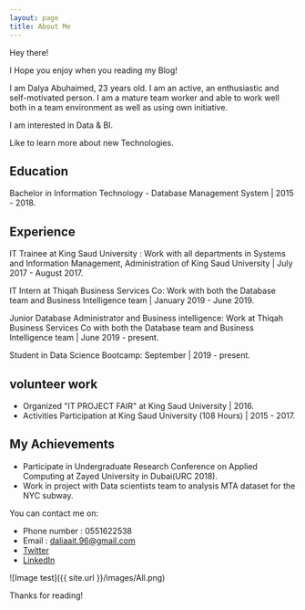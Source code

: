 ```yaml
---
layout: page
title: About Me
---
```


<p class="message">
Hey there! <br>

I Hope you enjoy when you reading my Blog!
</p>

I am Dalya Abuhaimed, 23 years old. I am an active, an enthusiastic and self-motivated person. I am a mature team worker and able to work well both in a team environment as well as using own initiative.

I am interested in Data & BI.

Like to learn more about new Technologies.


## Education

Bachelor in Information Technology - Database Management System  |  2015 - 2018.

## Experience

IT Trainee at King Saud University :
Work with all departments in Systems and Information Management, Administration of King Saud University |  July 2017 - August 2017.


IT Intern at Thiqah Business Services Co:
Work with both the Database team and Business Intelligence team  |  January 2019 - June 2019.


Junior Database Administrator and Business intelligence:
Work at Thiqah Business Services Co with both the Database team and Business Intelligence team  |  June 2019 -  present.


Student in Data Science Bootcamp:
September   |  2019 -  present.

## volunteer work

* Organized "IT PROJECT FAIR" at King Saud University | 2016.
* Activities Participation at King Saud University (108 Hours)  |  2015 - 2017.

## My Achievements

* Participate in Undergraduate Research Conference on Applied Computing at Zayed University in Dubai(URC 2018).
* Work in project with Data scientists team to analysis MTA dataset for the NYC subway.


You can contact me on:

* Phone number : 0551622538
* Email : daliaait.96@gmail.com
* [Twitter](https://twitter.com/D_Abuhaimed)
* [LinkedIn](https://www.linkedin.com/in/dalia-abuhaimed-344535162/)

![Image test]({{ site.url }}/images/All.png)






Thanks for reading!
